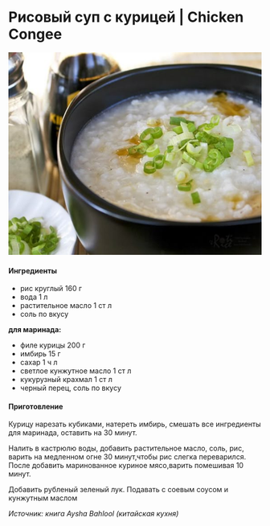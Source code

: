 ﻿---
image: ../pics/chicken_congee.jpg
---
# Рисовый cуп с курицей \| Chicken Congee

![Рисовый cуп с курицей](../pics/chicken_congee.jpg)

#### Ингредиенты

* рис круглый 160 г 
* вода 1 л
* растительное масло 1 ст л
* соль по вкусу

**для маринада:** 

* филе курицы 200 г
* имбирь 15 г
* сахар 1 ч л
* светлое кунжутное масло 1 ст л
* кукурузный крахмал 1 ст л
* черный перец, соль по вкусу

#### Приготовление

Курицу нарезать кубиками, натереть имбирь, смешать все ингредиенты для маринада, оставить на 30 минут.

Налить в кастрюлю воды, добавить растительное масло, соль, рис, варить на медленном огне 30 минут,чтобы рис слегка переварился. После добавить маринованное куриное мясо,варить помешивая 10 минут.

Добавить рубленый зеленый лук. Подавать с соевым соусом и кунжутным маслом

_Источник: книга Aysha Bahlool (китайская кухня)_
